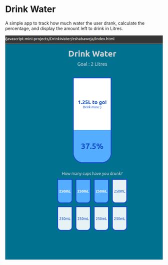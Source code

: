 # Drink Water

A simple app to track how much water the user drank, calculate the percentage, and display the amount left to drink in Litres.

![drink water screenshot](assets/drinkwaterss.png)